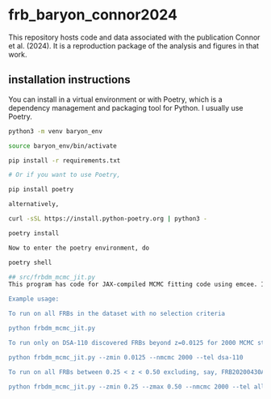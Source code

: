 # frb_baryon_connor2024

This repository hosts code and data associated with the publication 
Connor et al. (2024). It is a reproduction package of the 
analysis and figures in that work. 

## installation instructions

You can install in a virtual environment or with Poetry, which is a dependency management and packaging tool for Python. I usually use Poetry.

```bash
python3 -m venv baryon_env

source baryon_env/bin/activate

pip install -r requirements.txt

# Or if you want to use Poetry,

pip install poetry

alternatively, 

curl -sSL https://install.python-poetry.org | python3 -

poetry install

Now to enter the poetry environment, do

poetry shell

## src/frbdm_mcmc_jit.py
This program has code for JAX-compiled MCMC fitting code using emcee. It's still terribly slow due to computing a 2D integral for each new parameter, so if anybody wants to submit a PR to speed things up please do! That said, I never got it running on GPU, so maybe it just requires accelerated hardware.

Example usage:

To run on all FRBs in the dataset with no selection criteria

python frbdm_mcmc_jit.py 

To run only on DSA-110 discovered FRBs beyond z=0.0125 for 2000 MCMC steps

python frbdm_mcmc_jit.py --zmin 0.0125 --nmcmc 2000 --tel dsa-110

To run on all FRBs between 0.25 < z < 0.50 excluding, say, FRB20200430A

python frbdm_mcmc_jit.py --zmin 0.25 --zmax 0.50 --nmcmc 2000 --tel all --exclude FRB20200430A


